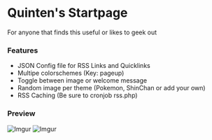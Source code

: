 # Quinten's Startpage
For anyone that finds this useful or likes to geek out  

### Features
- JSON Config file for RSS Links and Quicklinks
- Multipe colorschemes (Key: pageup)
- Toggle between image or welcome message
- Random image per theme (Pokemon, ShinChan or add your own)
- RSS Caching (Be sure to cronjob rss.php)

### Preview
![Imgur](https://i.imgur.com/XM7btSs.png)
![Imgur](https://i.imgur.com/awMVKb7.png)
